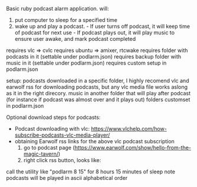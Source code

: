 Basic ruby podcast alarm application.
will:
  1. put computer to sleep for a specified time
  2. wake up and play a podcast.
    - If user turns off podcast, it will keep time of podcast for next use
    - If podcast plays out, it will play music to ensure user awake, and mark podcast completed

requires vlc		=> cvlc
requires ubuntu 	=> amixer, rtcwake
requires folder with podcasts in it (settable under podlarm.json)
requires backup folder with music in it (settable under podlarm.json)
requires custom setup in podlarm.json

setup:
podcasts downloaded in a specific folder, I highly recomend vlc and earwolf rss for downloading podcasts,
   but any vlc media file works aslong as it in the right direcory.
music in another folder that will play after podcast (for instance if podcast was almost over and it plays out)
   folders customset in podlarm.json

Optional download steps for podcasts:
   - Podcast downloading with vlc: https://www.vlchelp.com/how-subscribe-podcasts-vlc-media-player/
   - obtaining Earwolf rss links for the above vlc podcast subscription
     1. go to podcast page (https://www.earwolf.com/show/hello-from-the-magic-tavern/)
     2. right click rss button, looks like:
     
     
     
     

call the utility like "podlarm 8 15" for 8 hours 15 minutes of sleep
note podcasts will be played in ascii alphabetical order

